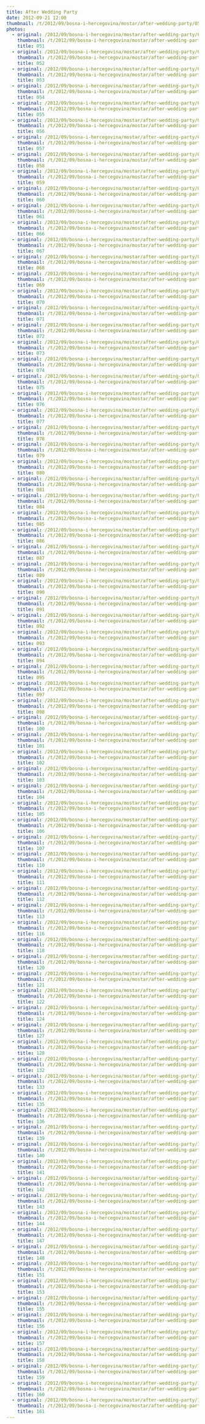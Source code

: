 ```yaml
---
title: After Wedding Party
date: 2012-09-21 12:00
thumbnail: /t/2012/09/bosna-i-hercegovina/mostar/after-wedding-party/051.jpg
photos:
  - original: /2012/09/bosna-i-hercegovina/mostar/after-wedding-party/051.jpg
    thumbnail: /t/2012/09/bosna-i-hercegovina/mostar/after-wedding-party/051.jpg
    title: 051
  - original: /2012/09/bosna-i-hercegovina/mostar/after-wedding-party/052.jpg
    thumbnail: /t/2012/09/bosna-i-hercegovina/mostar/after-wedding-party/052.jpg
    title: 052
  - original: /2012/09/bosna-i-hercegovina/mostar/after-wedding-party/053.jpg
    thumbnail: /t/2012/09/bosna-i-hercegovina/mostar/after-wedding-party/053.jpg
    title: 053
  - original: /2012/09/bosna-i-hercegovina/mostar/after-wedding-party/054.jpg
    thumbnail: /t/2012/09/bosna-i-hercegovina/mostar/after-wedding-party/054.jpg
    title: 054
  - original: /2012/09/bosna-i-hercegovina/mostar/after-wedding-party/055.jpg
    thumbnail: /t/2012/09/bosna-i-hercegovina/mostar/after-wedding-party/055.jpg
    title: 055
  - original: /2012/09/bosna-i-hercegovina/mostar/after-wedding-party/056.jpg
    thumbnail: /t/2012/09/bosna-i-hercegovina/mostar/after-wedding-party/056.jpg
    title: 056
  - original: /2012/09/bosna-i-hercegovina/mostar/after-wedding-party/057.jpg
    thumbnail: /t/2012/09/bosna-i-hercegovina/mostar/after-wedding-party/057.jpg
    title: 057
  - original: /2012/09/bosna-i-hercegovina/mostar/after-wedding-party/058.jpg
    thumbnail: /t/2012/09/bosna-i-hercegovina/mostar/after-wedding-party/058.jpg
    title: 058
  - original: /2012/09/bosna-i-hercegovina/mostar/after-wedding-party/059.jpg
    thumbnail: /t/2012/09/bosna-i-hercegovina/mostar/after-wedding-party/059.jpg
    title: 059
  - original: /2012/09/bosna-i-hercegovina/mostar/after-wedding-party/060.jpg
    thumbnail: /t/2012/09/bosna-i-hercegovina/mostar/after-wedding-party/060.jpg
    title: 060
  - original: /2012/09/bosna-i-hercegovina/mostar/after-wedding-party/061.jpg
    thumbnail: /t/2012/09/bosna-i-hercegovina/mostar/after-wedding-party/061.jpg
    title: 061
  - original: /2012/09/bosna-i-hercegovina/mostar/after-wedding-party/066.jpg
    thumbnail: /t/2012/09/bosna-i-hercegovina/mostar/after-wedding-party/066.jpg
    title: 066
  - original: /2012/09/bosna-i-hercegovina/mostar/after-wedding-party/067.jpg
    thumbnail: /t/2012/09/bosna-i-hercegovina/mostar/after-wedding-party/067.jpg
    title: 067
  - original: /2012/09/bosna-i-hercegovina/mostar/after-wedding-party/068.jpg
    thumbnail: /t/2012/09/bosna-i-hercegovina/mostar/after-wedding-party/068.jpg
    title: 068
  - original: /2012/09/bosna-i-hercegovina/mostar/after-wedding-party/069.jpg
    thumbnail: /t/2012/09/bosna-i-hercegovina/mostar/after-wedding-party/069.jpg
    title: 069
  - original: /2012/09/bosna-i-hercegovina/mostar/after-wedding-party/070.jpg
    thumbnail: /t/2012/09/bosna-i-hercegovina/mostar/after-wedding-party/070.jpg
    title: 070
  - original: /2012/09/bosna-i-hercegovina/mostar/after-wedding-party/071.jpg
    thumbnail: /t/2012/09/bosna-i-hercegovina/mostar/after-wedding-party/071.jpg
    title: 071
  - original: /2012/09/bosna-i-hercegovina/mostar/after-wedding-party/072.jpg
    thumbnail: /t/2012/09/bosna-i-hercegovina/mostar/after-wedding-party/072.jpg
    title: 072
  - original: /2012/09/bosna-i-hercegovina/mostar/after-wedding-party/073.jpg
    thumbnail: /t/2012/09/bosna-i-hercegovina/mostar/after-wedding-party/073.jpg
    title: 073
  - original: /2012/09/bosna-i-hercegovina/mostar/after-wedding-party/074.jpg
    thumbnail: /t/2012/09/bosna-i-hercegovina/mostar/after-wedding-party/074.jpg
    title: 074
  - original: /2012/09/bosna-i-hercegovina/mostar/after-wedding-party/075.jpg
    thumbnail: /t/2012/09/bosna-i-hercegovina/mostar/after-wedding-party/075.jpg
    title: 075
  - original: /2012/09/bosna-i-hercegovina/mostar/after-wedding-party/076.jpg
    thumbnail: /t/2012/09/bosna-i-hercegovina/mostar/after-wedding-party/076.jpg
    title: 076
  - original: /2012/09/bosna-i-hercegovina/mostar/after-wedding-party/077.jpg
    thumbnail: /t/2012/09/bosna-i-hercegovina/mostar/after-wedding-party/077.jpg
    title: 077
  - original: /2012/09/bosna-i-hercegovina/mostar/after-wedding-party/078.jpg
    thumbnail: /t/2012/09/bosna-i-hercegovina/mostar/after-wedding-party/078.jpg
    title: 078
  - original: /2012/09/bosna-i-hercegovina/mostar/after-wedding-party/079.jpg
    thumbnail: /t/2012/09/bosna-i-hercegovina/mostar/after-wedding-party/079.jpg
    title: 079
  - original: /2012/09/bosna-i-hercegovina/mostar/after-wedding-party/080.jpg
    thumbnail: /t/2012/09/bosna-i-hercegovina/mostar/after-wedding-party/080.jpg
    title: 080
  - original: /2012/09/bosna-i-hercegovina/mostar/after-wedding-party/081.jpg
    thumbnail: /t/2012/09/bosna-i-hercegovina/mostar/after-wedding-party/081.jpg
    title: 081
  - original: /2012/09/bosna-i-hercegovina/mostar/after-wedding-party/084.jpg
    thumbnail: /t/2012/09/bosna-i-hercegovina/mostar/after-wedding-party/084.jpg
    title: 084
  - original: /2012/09/bosna-i-hercegovina/mostar/after-wedding-party/085.jpg
    thumbnail: /t/2012/09/bosna-i-hercegovina/mostar/after-wedding-party/085.jpg
    title: 085
  - original: /2012/09/bosna-i-hercegovina/mostar/after-wedding-party/086.jpg
    thumbnail: /t/2012/09/bosna-i-hercegovina/mostar/after-wedding-party/086.jpg
    title: 086
  - original: /2012/09/bosna-i-hercegovina/mostar/after-wedding-party/087.jpg
    thumbnail: /t/2012/09/bosna-i-hercegovina/mostar/after-wedding-party/087.jpg
    title: 087
  - original: /2012/09/bosna-i-hercegovina/mostar/after-wedding-party/089.jpg
    thumbnail: /t/2012/09/bosna-i-hercegovina/mostar/after-wedding-party/089.jpg
    title: 089
  - original: /2012/09/bosna-i-hercegovina/mostar/after-wedding-party/090.jpg
    thumbnail: /t/2012/09/bosna-i-hercegovina/mostar/after-wedding-party/090.jpg
    title: 090
  - original: /2012/09/bosna-i-hercegovina/mostar/after-wedding-party/091.jpg
    thumbnail: /t/2012/09/bosna-i-hercegovina/mostar/after-wedding-party/091.jpg
    title: 091
  - original: /2012/09/bosna-i-hercegovina/mostar/after-wedding-party/092.jpg
    thumbnail: /t/2012/09/bosna-i-hercegovina/mostar/after-wedding-party/092.jpg
    title: 092
  - original: /2012/09/bosna-i-hercegovina/mostar/after-wedding-party/093.jpg
    thumbnail: /t/2012/09/bosna-i-hercegovina/mostar/after-wedding-party/093.jpg
    title: 093
  - original: /2012/09/bosna-i-hercegovina/mostar/after-wedding-party/094.jpg
    thumbnail: /t/2012/09/bosna-i-hercegovina/mostar/after-wedding-party/094.jpg
    title: 094
  - original: /2012/09/bosna-i-hercegovina/mostar/after-wedding-party/095.jpg
    thumbnail: /t/2012/09/bosna-i-hercegovina/mostar/after-wedding-party/095.jpg
    title: 095
  - original: /2012/09/bosna-i-hercegovina/mostar/after-wedding-party/097.jpg
    thumbnail: /t/2012/09/bosna-i-hercegovina/mostar/after-wedding-party/097.jpg
    title: 097
  - original: /2012/09/bosna-i-hercegovina/mostar/after-wedding-party/098.jpg
    thumbnail: /t/2012/09/bosna-i-hercegovina/mostar/after-wedding-party/098.jpg
    title: 098
  - original: /2012/09/bosna-i-hercegovina/mostar/after-wedding-party/100.jpg
    thumbnail: /t/2012/09/bosna-i-hercegovina/mostar/after-wedding-party/100.jpg
    title: 100
  - original: /2012/09/bosna-i-hercegovina/mostar/after-wedding-party/101.jpg
    thumbnail: /t/2012/09/bosna-i-hercegovina/mostar/after-wedding-party/101.jpg
    title: 101
  - original: /2012/09/bosna-i-hercegovina/mostar/after-wedding-party/102.jpg
    thumbnail: /t/2012/09/bosna-i-hercegovina/mostar/after-wedding-party/102.jpg
    title: 102
  - original: /2012/09/bosna-i-hercegovina/mostar/after-wedding-party/103.jpg
    thumbnail: /t/2012/09/bosna-i-hercegovina/mostar/after-wedding-party/103.jpg
    title: 103
  - original: /2012/09/bosna-i-hercegovina/mostar/after-wedding-party/104.jpg
    thumbnail: /t/2012/09/bosna-i-hercegovina/mostar/after-wedding-party/104.jpg
    title: 104
  - original: /2012/09/bosna-i-hercegovina/mostar/after-wedding-party/105.jpg
    thumbnail: /t/2012/09/bosna-i-hercegovina/mostar/after-wedding-party/105.jpg
    title: 105
  - original: /2012/09/bosna-i-hercegovina/mostar/after-wedding-party/106.jpg
    thumbnail: /t/2012/09/bosna-i-hercegovina/mostar/after-wedding-party/106.jpg
    title: 106
  - original: /2012/09/bosna-i-hercegovina/mostar/after-wedding-party/107.jpg
    thumbnail: /t/2012/09/bosna-i-hercegovina/mostar/after-wedding-party/107.jpg
    title: 107
  - original: /2012/09/bosna-i-hercegovina/mostar/after-wedding-party/110.jpg
    thumbnail: /t/2012/09/bosna-i-hercegovina/mostar/after-wedding-party/110.jpg
    title: 110
  - original: /2012/09/bosna-i-hercegovina/mostar/after-wedding-party/111.jpg
    thumbnail: /t/2012/09/bosna-i-hercegovina/mostar/after-wedding-party/111.jpg
    title: 111
  - original: /2012/09/bosna-i-hercegovina/mostar/after-wedding-party/112.jpg
    thumbnail: /t/2012/09/bosna-i-hercegovina/mostar/after-wedding-party/112.jpg
    title: 112
  - original: /2012/09/bosna-i-hercegovina/mostar/after-wedding-party/113.jpg
    thumbnail: /t/2012/09/bosna-i-hercegovina/mostar/after-wedding-party/113.jpg
    title: 113
  - original: /2012/09/bosna-i-hercegovina/mostar/after-wedding-party/116.jpg
    thumbnail: /t/2012/09/bosna-i-hercegovina/mostar/after-wedding-party/116.jpg
    title: 116
  - original: /2012/09/bosna-i-hercegovina/mostar/after-wedding-party/118.jpg
    thumbnail: /t/2012/09/bosna-i-hercegovina/mostar/after-wedding-party/118.jpg
    title: 118
  - original: /2012/09/bosna-i-hercegovina/mostar/after-wedding-party/120.jpg
    thumbnail: /t/2012/09/bosna-i-hercegovina/mostar/after-wedding-party/120.jpg
    title: 120
  - original: /2012/09/bosna-i-hercegovina/mostar/after-wedding-party/121.jpg
    thumbnail: /t/2012/09/bosna-i-hercegovina/mostar/after-wedding-party/121.jpg
    title: 121
  - original: /2012/09/bosna-i-hercegovina/mostar/after-wedding-party/122.jpg
    thumbnail: /t/2012/09/bosna-i-hercegovina/mostar/after-wedding-party/122.jpg
    title: 122
  - original: /2012/09/bosna-i-hercegovina/mostar/after-wedding-party/124.jpg
    thumbnail: /t/2012/09/bosna-i-hercegovina/mostar/after-wedding-party/124.jpg
    title: 124
  - original: /2012/09/bosna-i-hercegovina/mostar/after-wedding-party/127.jpg
    thumbnail: /t/2012/09/bosna-i-hercegovina/mostar/after-wedding-party/127.jpg
    title: 127
  - original: /2012/09/bosna-i-hercegovina/mostar/after-wedding-party/128.jpg
    thumbnail: /t/2012/09/bosna-i-hercegovina/mostar/after-wedding-party/128.jpg
    title: 128
  - original: /2012/09/bosna-i-hercegovina/mostar/after-wedding-party/132.jpg
    thumbnail: /t/2012/09/bosna-i-hercegovina/mostar/after-wedding-party/132.jpg
    title: 132
  - original: /2012/09/bosna-i-hercegovina/mostar/after-wedding-party/133.jpg
    thumbnail: /t/2012/09/bosna-i-hercegovina/mostar/after-wedding-party/133.jpg
    title: 133
  - original: /2012/09/bosna-i-hercegovina/mostar/after-wedding-party/135.jpg
    thumbnail: /t/2012/09/bosna-i-hercegovina/mostar/after-wedding-party/135.jpg
    title: 135
  - original: /2012/09/bosna-i-hercegovina/mostar/after-wedding-party/136.jpg
    thumbnail: /t/2012/09/bosna-i-hercegovina/mostar/after-wedding-party/136.jpg
    title: 136
  - original: /2012/09/bosna-i-hercegovina/mostar/after-wedding-party/139.jpg
    thumbnail: /t/2012/09/bosna-i-hercegovina/mostar/after-wedding-party/139.jpg
    title: 139
  - original: /2012/09/bosna-i-hercegovina/mostar/after-wedding-party/140.jpg
    thumbnail: /t/2012/09/bosna-i-hercegovina/mostar/after-wedding-party/140.jpg
    title: 140
  - original: /2012/09/bosna-i-hercegovina/mostar/after-wedding-party/141.jpg
    thumbnail: /t/2012/09/bosna-i-hercegovina/mostar/after-wedding-party/141.jpg
    title: 141
  - original: /2012/09/bosna-i-hercegovina/mostar/after-wedding-party/142.jpg
    thumbnail: /t/2012/09/bosna-i-hercegovina/mostar/after-wedding-party/142.jpg
    title: 142
  - original: /2012/09/bosna-i-hercegovina/mostar/after-wedding-party/143.jpg
    thumbnail: /t/2012/09/bosna-i-hercegovina/mostar/after-wedding-party/143.jpg
    title: 143
  - original: /2012/09/bosna-i-hercegovina/mostar/after-wedding-party/144.jpg
    thumbnail: /t/2012/09/bosna-i-hercegovina/mostar/after-wedding-party/144.jpg
    title: 144
  - original: /2012/09/bosna-i-hercegovina/mostar/after-wedding-party/147.jpg
    thumbnail: /t/2012/09/bosna-i-hercegovina/mostar/after-wedding-party/147.jpg
    title: 147
  - original: /2012/09/bosna-i-hercegovina/mostar/after-wedding-party/148.jpg
    thumbnail: /t/2012/09/bosna-i-hercegovina/mostar/after-wedding-party/148.jpg
    title: 148
  - original: /2012/09/bosna-i-hercegovina/mostar/after-wedding-party/151.jpg
    thumbnail: /t/2012/09/bosna-i-hercegovina/mostar/after-wedding-party/151.jpg
    title: 151
  - original: /2012/09/bosna-i-hercegovina/mostar/after-wedding-party/153.jpg
    thumbnail: /t/2012/09/bosna-i-hercegovina/mostar/after-wedding-party/153.jpg
    title: 153
  - original: /2012/09/bosna-i-hercegovina/mostar/after-wedding-party/155.jpg
    thumbnail: /t/2012/09/bosna-i-hercegovina/mostar/after-wedding-party/155.jpg
    title: 155
  - original: /2012/09/bosna-i-hercegovina/mostar/after-wedding-party/156.jpg
    thumbnail: /t/2012/09/bosna-i-hercegovina/mostar/after-wedding-party/156.jpg
    title: 156
  - original: /2012/09/bosna-i-hercegovina/mostar/after-wedding-party/157.jpg
    thumbnail: /t/2012/09/bosna-i-hercegovina/mostar/after-wedding-party/157.jpg
    title: 157
  - original: /2012/09/bosna-i-hercegovina/mostar/after-wedding-party/158.jpg
    thumbnail: /t/2012/09/bosna-i-hercegovina/mostar/after-wedding-party/158.jpg
    title: 158
  - original: /2012/09/bosna-i-hercegovina/mostar/after-wedding-party/159.jpg
    thumbnail: /t/2012/09/bosna-i-hercegovina/mostar/after-wedding-party/159.jpg
    title: 159
  - original: /2012/09/bosna-i-hercegovina/mostar/after-wedding-party/160.jpg
    thumbnail: /t/2012/09/bosna-i-hercegovina/mostar/after-wedding-party/160.jpg
    title: 160
  - original: /2012/09/bosna-i-hercegovina/mostar/after-wedding-party/161.jpg
    thumbnail: /t/2012/09/bosna-i-hercegovina/mostar/after-wedding-party/161.jpg
    title: 161
---
```

